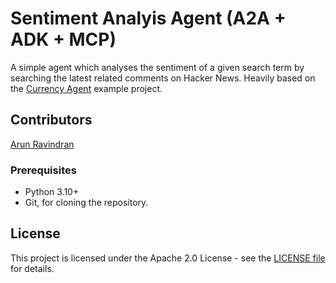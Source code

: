 # Sentiment Analyis Agent (A2A + ADK + MCP)

A simple agent which analyses the sentiment of a given search term by searching the latest related comments on Hacker News. Heavily based on the [Currency Agent](https://github.com/jackwotherspoon/currency-agent/) example project.

## Contributors

[Arun Ravindran](http://arunrocks.com)

### Prerequisites

- Python 3.10+
- Git, for cloning the repository.

## License

This project is licensed under the Apache 2.0 License - see the [LICENSE file](LICENSE) for details.
